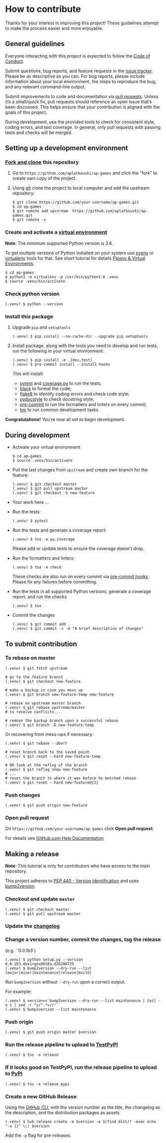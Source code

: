# How to contribute

Thanks for your interest in improving this project!
These guidelines attempt to make the process easier and more enjoyable.

## General guidelines

Everyone interacting with this project is expected to follow the
[Code of Conduct][].

Submit questions, bug reports, and feature requests in the [issue tracker][].
Please be as descriptive as you can. For bug reports, please include
information about your local environment, the steps to reproduce the bug,
and any relevant command-line output.

Submit improvements to code and documentation via [pull requests][].
Unless it’s a small/quick fix, pull requests should reference an open issue
that’s been discussed. This helps ensure that your contribution is aligned
with the goals of this project.

During development, use the provided tools to check for consistent style,
coding errors, and test coverage. In general, only pull requests with passing
tests and checks will be merged.

## Setting up a development environment

### [Fork and clone][GitHub Docs fork-a-repo] this repository
1. Go to ``https://github.com/aplatkouski/ap-games`` and click the
   "fork" to create own copy of the project.

2. Using [git][] clone the project to local computer and add the upstream
   repository:
   ```shell script
   $ git clone https://github.com/your-username/ap-games.git
   $ cd ap-games
   $ git remote add upstream  https://github.com/aplatkouski/ap-games.git
   $ git remote -v
   ```

### Create and activate a [virtual environment]

**Note**: The minimum supported Python version is 3.8.

To get multiple versions of Python installed on your system use
[pyenv][] or [virtualenv][] tools for that. See short tutorial for
details [Pipenv & Virtual Environments][].

```shell script
$ cd ap-games
$ python3 -m virtualenv -p /usr/bin/python3.8 .venv
$ source .venv/bin/activate
```

### Check python version
```shell script
(.venv) $ python --version
```

### Install this package
1. Upgrade ``pip`` and ``setuptools``
   ```shell script
   (.venv) $ pip install --no-cache-dir --upgrade pip setuptools
   ```

2. Install package, along with the tools you need to develop and run
   tests, run the following in your virtual environment:
   ```shell script
   (.venv) $ pip install -e .[dev,test]
   (.venv) $ pre-commit install --install-hooks
   ```

   This will install:
     - [pytest][] and [coverage.py][] to run the tests;
     - [black][] to format the code;
     - [flake8][] to identify coding errors and check code style;
     - [pydocstyle][] to check docstring style;
     - [pre-commit][] to run the formatters and linters on every commit;
     - [tox][] to run common development tasks.

**Congratulations!** You're now all set to begin development.

## During development

- Activate your virtual environment
  ```shell script
  $ cd ap-games
  $ source .venv/bin/activate
  ```

- Pull the last changes from ``upstream`` and create own
  branch for the feature:
  ```shell script
  (.venv) $ git checkout master
  (.venv) $ git pull upstream master
  (.venv) $ git checkout -b new-feature
  ```

- Your work here ...

- Run the tests:
  ```shell script
  (.venv) $ pytest
  ```

- Run the tests and generate a coverage report:
  ```shell script
  (.venv) $ tox -e py,coverage
  ```

  Please add or update tests to ensure the coverage doesn't drop.

- Run the formatters and linters:
  ```shell script
  (.venv) $ tox -e check
  ```

  These checks are also run on every commit via [pre-commit hooks][].
  Please fix any failures before committing.

- Run the tests in all supported Python versions, generate a coverage report,
  and run the checks
  ```shell script
  (.venv) $ tox
  ```

- Commit the changes
  ```shell script
  (.venv) $ git commit add .
  (.venv) $ git commit -s -m "A brief description of changes"
  ```

## To submit contribution

### To rebase on master
```shell script
(.venv) $ git fetch upstream

# go to the feature branch
(.venv) $ git checkout new-feature

# make a backup in case you mess up
(.venv) $ git branch new-feature-temp new-feature

# rebase on upstream master branch
(.venv) $ git rebase upstream/master
# to resolve conflicts...

# remove the backup branch upon a successful rebase
(.venv) $ git branch -D new-feature-temp
```

Or recovering from mess-ups if necessary:
```shell script
(.venv) $ git rebase --abort

# reset branch back to the saved point
(.venv) $ git reset --hard new-feature-temp

# OR look at the reflog of the branch
(.venv) $ git reflog show new-feature
# ...
# reset the branch to where it was before he botched rebase
(.venv) $ git reset --hard new-feature@{2}
```

### Push changes

```shell script
(.venv) $ git push origin new-feature
```

### Open pull request

On ``https://github.com/your-username/ap-games`` click
**Open pull request**.

For details see [GitHub.com Help Documentation]

## Making a release

**Note**: This tutorial is only for contributors who have access to the
main repository.

This project adheres to [PEP 440 - Version Identification][PEP 440] and
uses [bump2version][]

### Checkout and update `master`

```shell script
(.venv) $ git checkout master
(.venv) $ git pull upstream master
```

### Update the [changelog]

### Change a version number, commit the changes, tag the release
(e.g. ``0.0.1b3`)
```shell script
(.venv) $ python setup.py --version
0.0.1b3.dev1+gea9858a.d20200725
(.venv) $ bump2version --dry-run --list [major|minor|maintenance|release|build]
```
Run ``bump2version`` without ``--dry-run`` upon a correct output.

For example:
```shell script
(.venv) $ version=v`bump2version --dry-run --list maintenance | tail -n 1 | sed -r "s/^.*=//"`
(.venv) $ bump2version --list maintenance
```

### Push origin
```shell script
(.venv) $ git push origin master $version
```

### Run the release pipeline to upload to [TestPyPI]
```shell script
(.venv) $ tox -e release
```

### If it looks good on TestPyPI, run the release pipeline to upload to [PyPI]

```shell script
(.venv) $ tox -e release pypi
```

### Create a new GitHub Release

Using the [GitHub CLI][], with the version number
as the title, the changelog as the description, and the distribution packages
as assets

```shell script
(.venv) $ hub release create -m $version -e $(find dist/* -exec echo "-a {}" \;) $version
```

Add the ``-p`` flag for pre-releases.


[Code of Conduct]: https://github.com/aplatkouski/ap-games/blob/master/CODE_OF_CONDUCT.md
[issue tracker]: https://github.com/aplatkouski/ap-games/issues
[pull requests]: https://github.com/aplatkouski/ap-games/pulls
[GitHub Docs fork-a-repo]: https://docs.github.com/en/github/getting-started-with-github/fork-a-repo
[git]: https://git-scm.com/
[pyenv]: https://github.com/pyenv/pyenv
[virtualenv]: https://virtualenv.pypa.io/en/latest/
[Pipenv & Virtual Environments]: https://docs.python-guide.org/dev/virtualenvs/
[virtual environment]: https://docs.python.org/3/library/venv.html
[pre-commit hooks]: ./.pre-commit-config.yaml
[PEP 440]: https://www.python.org/dev/peps/pep-0440/
[GitHub.com Help Documentation]: https://docs.github.com/en/github/collaborating-with-issues-and-pull-requests
[pytest]: https://docs.pytest.org/en/latest/
[coverage.py]: https://coverage.readthedocs.io/en/latest/
[black]: https://black.readthedocs.io/en/stable/
[flake8]: http://flake8.pycqa.org/en/latest/
[pydocstyle]: http://www.pydocstyle.org/en/latest/
[pre-commit]: https://pre-commit.com/
[tox]: https://tox.readthedocs.io/en/latest/
[changelog]: ./CHANGELOG.md
[TestPyPI]: https://test.pypi.org/project/ap-games/
[PyPI]: https://pypi.org/project/ap-games/
[bump2version]: https://github.com/c4urself/bump2version
[GitHub CLI]: https://hub.github.com/
